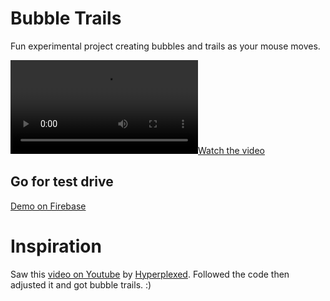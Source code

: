 # Bubble Trails
Fun experimental project creating bubbles and trails as your mouse moves.

[![Watch the video](./src/readme-bubble-trails.mp4)](./src/readme-bubble-trails.png)

## Go for test drive
[Demo on Firebase](https://mesa-rae.web.app/bubble-trails?ref=github)

# Inspiration
Saw this [video on Youtube](https://www.youtube.com/shorts/VTw2cUVFl1c) by [Hyperplexed](https://www.youtube.com/@Hyperplexed). Followed the code then adjusted it and got bubble trails. :)
